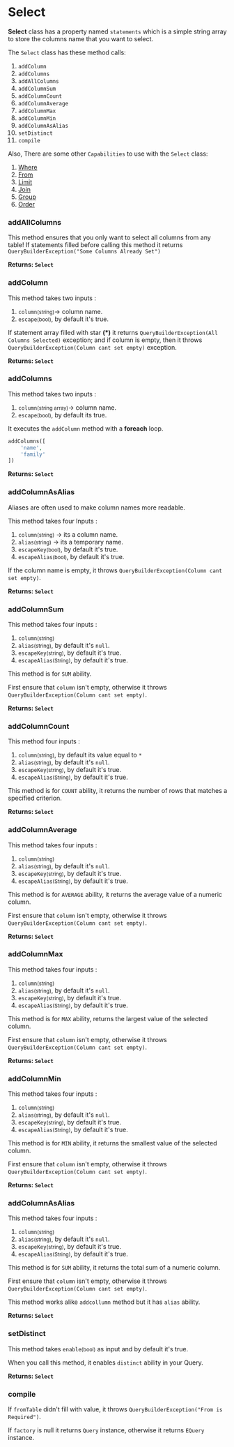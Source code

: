 # Select

**Select** class has a property named `statements` which is a simple string array
to store the columns name that you want to select.

The `Select` class has these method calls:

1. `addColumn`
2. `addColumns`
3. `addAllColumns`
4. `addColumnSum`
5. `addColumnCount`
6. `addColumnAverage`
7. `addColumnMax`
8. `addColumnMin`
9. `addColumnAsAlias`
10. `setDistinct`
11. `compile`

Also, There are some other `Capabilities` to use with the `Select` class:

1. [Where]()
2. [From]()
3. [Limit]()
4. [Join]()
5. [Group]()
6. [Order]()

### addAllColumns

This method ensures that you only want to select all columns from any table! If statements filled before calling this
method it returns `QueryBuilderException("Some Columns Already Set")`

**Returns: `Select`**

### addColumn

This method takes two inputs :

1. `column`<small>(string)</small>-> column name.
2. `escape`<small>(bool)</small>, by default it's true.

If statement array filled with star **(*)** it returns `QueryBuilderException(All Columns Selected)` exception;
and if column is empty, then it throws `QueryBuilderException(Column cant set empty)` exception.

**Returns: `Select`**

### addColumns

This method takes two inputs :

1. `column`<small>(string array)</small>-> column name.
2. `escape`<small>(bool)</small>, by default its true.

It executes the `addColumn` method with a **foreach** loop.

```php
addColumns([
    'name',
    'family'
])
```

**Returns: `Select`**


### addColumnAsAlias

Aliases are often used to make column names more readable.

This method takes four Inputs :

1. `column`<small>(string)</small> -> its a column name.
2. `alias`<small>(string)</small> -> its a temporary name.
3. `escapeKey`<small>(bool)</small>, by default it's true.
4. `escapeAlias`<small>(bool)</small>, by default it's true.

If the column name is empty, it throws `QueryBuilderException(Column cant set empty)`.

**Returns: `Select`**

### addColumnSum

This method takes four inputs :

1. `column`<small>(string)</small>
2. `alias`<small>(string)</small>, by default it's `null`.
3. `escapeKey`<small>(string)</small>, by default it's true.
4. `escapeAlias`<small>(String)</small>, by default it's true.

This method is for `SUM` ability.

First ensure that `column` isn't empty, otherwise it throws `QueryBuilderException(Column cant set empty)`.

**Returns: `Select`**

### addColumnCount

This method four inputs :

1. `column`<small>(string)</small>, by default its value equal to `*`
2. `alias`<small>(string)</small>, by default it's `null`.
3. `escapeKey`<small>(string)</small>, by default it's true.
4. `escapeAlias`<small>(String)</small>, by default it's true.

This method is for `COUNT` ability, it returns the number of rows that matches a specified criterion.

**Returns: `Select`**

### addColumnAverage

This method takes four inputs :

1. `column`<small>(string)</small>
2. `alias`<small>(string)</small>, by default it's `null`.
3. `escapeKey`<small>(string)</small>, by default it's true.
4. `escapeAlias`<small>(String)</small>, by default it's true.

This method is for `AVERAGE` ability, it returns the average value of a numeric column.

First ensure that `column` isn't empty, otherwise it throws `QueryBuilderException(Column cant set empty)`.

**Returns: `Select`**

### addColumnMax

This method takes four inputs :

1. `column`<small>(string)</small>
2. `alias`<small>(string)</small>, by default it's `null`.
3. `escapeKey`<small>(string)</small>, by default it's true.
4. `escapeAlias`<small>(String)</small>, by default it's true.

This method is for `MAX` ability, returns the largest value of the selected column.

First ensure that `column` isn't empty, otherwise it throws `QueryBuilderException(Column cant set empty)`.

**Returns: `Select`**

### addColumnMin

This method takes four inputs :

1. `column`<small>(string)</small>
2. `alias`<small>(string)</small>, by default it's `null`.
3. `escapeKey`<small>(string)</small>, by default it's true.
4. `escapeAlias`<small>(String)</small>, by default it's true.

This method is for `MIN` ability, it returns the smallest value of the selected column.

First ensure that `column` isn't empty, otherwise it throws `QueryBuilderException(Column cant set empty)`.

**Returns: `Select`**

### addColumnAsAlias

This method takes four inputs :

1. `column`<small>(string)</small>
2. `alias`<small>(string)</small>, by default it's `null`.
3. `escapeKey`<small>(string)</small>, by default it's true.
4. `escapeAlias`<small>(String)</small>, by default it's true.

This method is for `SUM` ability, it returns the total sum of a numeric column.

First ensure that `column` isn't empty, otherwise it throws `QueryBuilderException(Column cant set empty)`.

This method works alike `addcollumn` method but it has `alias` ability.

**Returns: `Select`**

### setDistinct

This method takes `enable`<small>(bool)</small> as input and by default it's true.

When you call this method, it enables `distinct` ability in your Query.

**Returns: `Select`**

### compile

If `fromTable` didn't fill with value, it throws `QueryBuilderException("From is Required")`.

If `factory` is null it returns `Query` instance, otherwise it returns `EQuery` instance.





